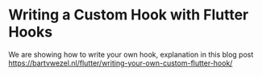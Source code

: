 # Writing a Custom Hook with Flutter Hooks

We are showing how to write your own hook, explanation in this blog post https://bartvwezel.nl/flutter/writing-your-own-custom-flutter-hook/

